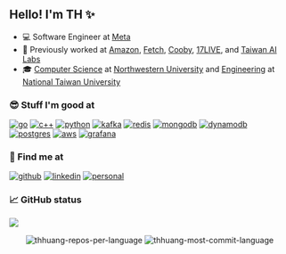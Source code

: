## Hello! I'm TH ✨

- 💻 Software Engineer at [Meta](meta)
- 🙌 Previously worked at [Amazon][amazon], [Fetch][fetch], [Cooby][cooby], [17LIVE][17web], and [Taiwan AI Labs][ailabs.tw]
- 🎓 [Computer Science][cs@nu] at [Northwestern University][nu] and [Engineering][eng@ntu] at [National Taiwan University][ntu]

### 😎 Stuff I'm good at

<p align="left">

<!--- Ref: https://github.com/Ileriayo/markdown-badges -->

[<img src="https://img.shields.io/badge/go-%2300ADD8.svg?&style=for-the-badge&logo=go&logoColor=white" alt="go"/>][go]
[<img src="https://img.shields.io/badge/c++-%2300599C.svg?style=for-the-badge&logo=c%2B%2B&logoColor=white" alt="c++"/>][c++]
[<img src="https://img.shields.io/badge/python%20-%2314354C.svg?&style=for-the-badge&logo=python&logoColor=white" alt="python"/>][python]
[<img src="https://img.shields.io/badge/Apache%20Kafka-000?style=for-the-badge&logo=apachekafka" alt="kafka">][kafka]
[<img src="https://img.shields.io/badge/redis-%23DA2B20.svg?&style=for-the-badge&logo=redis&logoColor=white" alt="redis"/>][redis]
[<img src="https://img.shields.io/badge/MongoDB-%234ea94b.svg?&style=for-the-badge&logo=mongodb&logoColor=white" alt="mongodb"/>][mongodb]
[<img src="https://img.shields.io/badge/Amazon%20DynamoDB-4053D6?style=for-the-badge&logo=Amazon%20DynamoDB&logoColor=white" alt="dynamodb"/>][dynamodb]
[<img src="https://img.shields.io/badge/postgres-%23316192.svg?style=for-the-badge&logo=postgresql&logoColor=white" alt="postgres"/>][postgres]
[<img src="https://img.shields.io/badge/AWS-%23FF9900.svg?style=for-the-badge&logo=amazon-aws&logoColor=white" alt="aws"/>][aws]
[<img src="https://img.shields.io/badge/grafana-%23F46800.svg?style=for-the-badge&logo=grafana&logoColor=white" alt="grafana"/>][grafana]

</p>

<!--

### 📚 Books and papers

- I'm currently reading
  - [Compilers: Principles, Techniques, and Tools](https://www.amazon.com/Compilers-Principles-Techniques-Tools-2nd/dp/0321486811)
  - [Database Internals](https://www.amazon.com/Database-Internals-Deep-Distributed-Systems-ebook/dp/B07XW76VHZ)
  - [Fundamentals of Software Architecture: An Engineering Approach](https://www.amazon.com/Fundamentals-Software-Architecture-Comprehensive-Characteristics/dp/1492043451)
  - [Modern Compiler Implementation in C](https://www.amazon.com/Modern-Compiler-Implement-Andrew-Appel/dp/0521607655)
  - [The Phoenix Project: A Novel about IT, DevOps, and Helping Your Business Win](https://www.amazon.com/gp/product/B078Y98RG8)
- I've read and loved
  - [Architecture Patterns with Python: Enabling Test-Driven Development, Domain-Driven Design, and Event-Driven Microservices](https://www.amazon.com/Architecture-Patterns-Python-Domain-Driven-Microservices-ebook/dp/B085KB31X3)
  - [Bigtable: A Distributed Storage System for Structured Data](http://people.csail.mit.edu/tdanford/6830papers/chang-bigtable.pdf)
  - [Database Reliability Engineering](https://www.amazon.com/Database-Reliability-Engineering-Designing-Operating/dp/1491925949)
  - [Designing Data-Intensive Application](https://www.amazon.com/Designing-Data-Intensive-Applications-Reliable-Maintainable/dp/1449373321)
  - [Elements of Programming Interviews: The Insiders' Guide](https://www.amazon.com/Elements-Programming-Interviews-Insiders-Guide/dp/1479274836)
  - [High Performance MySQL](https://www.amazon.com/High-Performance-MySQL-Optimization-Replication/dp/1449314287)
  - [High Performance Python: Practical Performant Programming for Humans](https://www.amazon.com/High-Performance-Python-Performant-Programming/dp/1492055026)
  - [In Search of an Understandable Consensus Algorithm](https://pdos.csail.mit.edu/6.824/papers/raft-extended.pdf)
  - [MapReduce: Simplified Data Processing on Large Clusters](https://pdos.csail.mit.edu/6.824/papers/mapreduce.pdf)
  - [The Art of Readable Code](https://www.amazon.com/Art-Readable-Code-Practical-Techniques/dp/0596802293)
  - [The Google File System](https://pdos.csail.mit.edu/6.824/papers/gfs.pdf)
  - [The Rust Programming Language](https://doc.rust-lang.org/book/)
- In my wish list
  - [Building Event-Driven Microservices: Leveraging Organizational Data at Scale](https://www.amazon.com/Building-Event-Driven-Microservices-Leveraging-Organizational-ebook/dp/B08C9V1FC9)
  - [Computer Networking: A Top-Down Approach](https://www.amazon.com/Computer-Networking-Top-Down-Approach-7th/dp/0133594149)
  - [High Performance Browser Networking: What every web developer should know about networking and web performance](https://www.amazon.com/High-Performance-Browser-Networking-performance/dp/1449344763)
  - [HTTP: The Definitive Guide](https://www.amazon.com/HTTP-Definitive-Guide-Guides/dp/1565925092)
  - [Internetworking with TCP/IP Volume One](https://www.amazon.com/Internetworking-TCP-IP-One-6th/dp/013608530X)
  - [Programming Rust: Fast, Safe Systems Development](https://www.amazon.com/Programming-Rust-Fast-Systems-Development/dp/1492052590)
  - [Spanner: Google’s Globally-Distributed Database](https://pdos.csail.mit.edu/6.824/papers/spanner.pdf)
  - [The Tangled Web](https://www.amazon.com/Tangled-Web-Securing-Modern-Applications/dp/1593273886)
  - [The Chubby lock service for loosely-coupled distributed systems](https://static.googleusercontent.com/media/research.google.com/en//archive/chubby-osdi06.pdf)
  - [Web Application Security: Exploitation and Countermeasures for Modern Web Applications](https://www.amazon.com/Web-Application-Security-Exploitation-Countermeasures/dp/1492053112)
  - [ZooKeeper: Wait-free coordination for Internet-scale systems](https://pdos.csail.mit.edu/6.824/papers/zookeeper.pdf)

-->

### 🤜 Find me at

<p align = "left">

[<img src="https://img.shields.io/badge/github%20-%23121011.svg?&style=for-the-badge&logo=github&logoColor=white" alt="github"/>][github]
[<img src="https://img.shields.io/badge/linkedin-%230077B5.svg?style=for-the-badge&logo=linkedin&logoColor=white" alt="linkedin"/>][linkedin]
[<img src="https://img.shields.io/badge/personal%20-4E2A84.svg?&style=for-the-badge&logo=GitHub-Sponsors&logoColor=white" alt="personal"/>][thhuang.dev]

</p>

### 📈 GitHub status

![](https://komarev.com/ghpvc/?username=thhuang&label=Views&style=for-the-badge)

<p align=center>
  <div align=center>
    <img align="center" src="https://github-profile-summary-cards.vercel.app/api/cards/repos-per-language?username=thhuang&theme=nord_dark&exclude=HTML,CSS,SCSS" alt="thhuang-repos-per-language" />
    <img align="center" src="https://github-profile-summary-cards.vercel.app/api/cards/most-commit-language?username=thhuang&theme=nord_dark&exclude=HTML,CSS,SCSS" alt="thhuang-most-commit-language" />
  </div>
</p>

<!--
<p align=center>
  <div align=center>
    <img align="center" src="https://github-readme-streak-stats.herokuapp.com/?user=thhuang&theme=dark&ring=e3bb18&fire=e3bb18&currStreakLabel=e3bb18&border=323232" alt="thhuang-streak-stats" />
    <img align="center" src="https://github-readme-stats.vercel.app/api?username=thhuang&show_icons=true&count_private=true&theme=slateorange&title_color=e3bb18&icon_color=e3bb18&bg_color=151515&border_color=323232" alt="thhuang-stats" />
  </div>
</p>
-->

[ailabs.tw]: https://ailabs.tw/
[ama]: https://github.com/thhuang/thhuang/issues?q=is%3Aissue+is%3Aopen+sort%3Aupdated-desc
[amazon]: https://www.amazon.com
[aws]: https://aws.amazon.com/
[c++]: https://en.cppreference.com/w/
[cooby]: https://cooby.co/
[cs@nu]: https://www.mccormick.northwestern.edu/computer-science/
[dynamodb]: https://aws.amazon.com/dynamodb/
[eng@ntu]: https://www.eng.ntu.edu.tw/EN/index.aspx
[fetch]: https://fetch.com/
[flutter]: https://flutter.dev
[github]: https://github.com/thhuang
[go]: https://go.dev/
[grafana]: https://grafana.com/
[java]: https://www.java.com/
[kafka]: https://kafka.apache.org/
[leetcode]: https://leetcode.com/thhuang
[linkedin]: https://www.linkedin.com/in/tzuhsuanhuang
[meta]: https://www.meta.com/
[mongodb]: https://www.mongodb.com
[ntu]: https://www.ntu.edu.tw/english/
[nu]: https://www.northwestern.edu/
[postgres]: https://www.postgresql.org/
[python]: https://www.python.org
[redis]: https://redis.io
[thhuang.dev]: https://thhuang.dev
[17android]: https://play.google.com/store/apps/details?id=com.machipopo.media17
[17ios]: https://apps.apple.com/app/id988259048
[17web]: https://17.live
